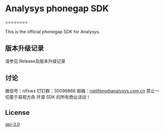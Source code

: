 
# Analysys phonegap SDK

========

This is the official phonegap SDK for Analysys.


## 版本升级记录

请参见 Release及版本升级记录

## 讨论

微信号：nlfxwz
钉钉群：30099866
邮箱：nielifeng@analysys.com.cn
禁止一切基于易观方舟  开源 SDK 的所有商业活动！

## License

[gpl-3.0](https://www.gnu.org/licenses/gpl-3.0.txt)

